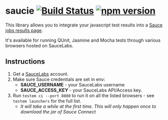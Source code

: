 saucie [![Build Status](https://github.com/johanneswuerbach/saucie/actions/workflows/ci.yml/badge.svg?branch=master)](https://github.com/johanneswuerbach/saucie/actions/workflows/ci.yml?query=branch%3Amaster) [![npm version](https://badge.fury.io/js/saucie.svg)](http://badge.fury.io/js/saucie)
==========================

This library allows you to integrate your javascript test results into a [Sauce jobs results page](https://saucelabs.com/docs/javascript-unit-tests-integration).

It's available for running QUnit, Jasmine and Mocha tests through various browsers hosted on SauceLabs.


Instructions
------------

1. Get a [SauceLabs](https://saucelabs.com/) account.
2. Make sure Sauce credentials are set in env:
    * **SAUCE_USERNAME** - your SauceLabs username
    * **SAUCE_ACCESS_KEY** - your SauceLabs API/Access key.
3. Run `testem ci --port 8080` to run it on all the listed browsers - see `testem launchers` for the full list.
    * *It will take a while at the first time. This will only happen once to download the jar of Sauce Connect*
